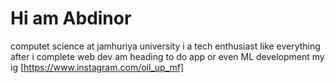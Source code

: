 # Hi am Abdinor
computet science at jamhuriya university
i a tech enthusiast like everything 
after i complete web dev am heading to do app or even ML development
my ig [https://www.instagram.com/oil_up_mf]
